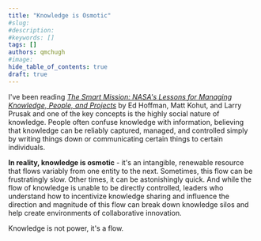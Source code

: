 ```yaml
---
title: "Knowledge is Osmotic"
#slug:
#description:
#keywords: []
tags: []
authors: qmchugh
#image:
hide_table_of_contents: true
draft: true
---
```


I've been reading _[The Smart Mission: NASA's Lessons for Managing Knowledge, People, and Projects](https://www.goodreads.com/book/show/59572181-the-smart-mission)_ by Ed Hoffman, Matt Kohut, and Larry Prusak and one of the key concepts is the highly social nature of knowledge. People often confuse knowledge with information, believing that knowledge can be reliably captured, managed, and controlled simply by writing things down or communicating certain things to certain individuals.

**In reality, knowledge is osmotic** - it's an intangible, renewable resource that flows variably from one entity to the next. Sometimes, this flow can be frustratingly slow. Other times, it can be astonishingly quick. And while the flow of knowledge is unable to be directly controlled, leaders who understand how to incentivize knowledge sharing and influence the direction and magnitude of this flow can break down knowledge silos and help create environments of collaborative innovation.

Knowledge is not power, it's a flow.